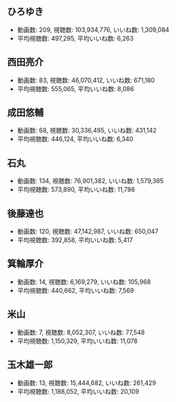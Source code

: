 ## ひろゆき

-   動画数: 209, 視聴数: 103,934,776, いいね数: 1,309,084
-   平均視聴数: 497,295, 平均いいね数: 6,263

## 西田亮介

-   動画数: 83, 視聴数: 46,070,412, いいね数: 671,180
-   平均視聴数: 555,065, 平均いいね数: 8,086

## 成田悠輔

-   動画数: 68, 視聴数: 30,336,495, いいね数: 431,142
-   平均視聴数: 446,124, 平均いいね数: 6,340

## 石丸

-   動画数: 134, 視聴数: 76,901,382, いいね数: 1,579,365
-   平均視聴数: 573,890, 平均いいね数: 11,786

## 後藤達也

-   動画数: 120, 視聴数: 47,142,987, いいね数: 650,047
-   平均視聴数: 392,858, 平均いいね数: 5,417

## 箕輪厚介

-   動画数: 14, 視聴数: 6,169,279, いいね数: 105,968
-   平均視聴数: 440,662, 平均いいね数: 7,569

## 米山

-   動画数: 7, 視聴数: 8,052,307, いいね数: 77,548
-   平均視聴数: 1,150,329, 平均いいね数: 11,078

## 玉木雄一郎

-   動画数: 13, 視聴数: 15,444,682, いいね数: 261,429
-   平均視聴数: 1,188,052, 平均いいね数: 20,109


